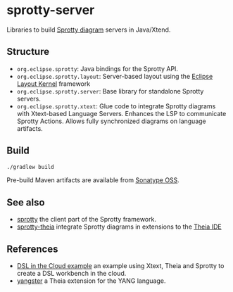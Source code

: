 # sprotty-server
Libraries to build [Sprotty diagram](https://github.com/eclipse/sprotty) servers in Java/Xtend.

## Structure
- `org.eclipse.sprotty`: Java bindings for the Sprotty API.
- `org.eclipse.sprotty.layout`: Server-based layout using the [Eclipse Layout Kernel](https://www.eclipse.org/elk/) framework
- `org.eclipse.sprotty.server`: Base library for standalone Sprotty servers.
- `org.eclipse.sprotty.xtext`: Glue code to integrate Sprotty diagrams with Xtext-based Language Servers. Enhances 
the LSP to communicate Sprotty Actions. Allows fully synchronized diagrams on language artifacts.

## Build
```bash
./gradlew build
```

Pre-build Maven artifacts are available from [Sonatype OSS](https://oss.sonatype.org/content/repositories/snapshots/org/eclipse/sprotty/).

## See also

- [sprotty](https://github.com/eclipse/sprotty) the client part of the Sprotty framework. 
- [sprotty-theia](https://github.com/eclipse/sprotty-theia) integrate Sprotty diagrams in extensions to the [Theia IDE](https://theia-ide.org)

## References

- [DSL in the Cloud example](http://github.com/TypeFox/theia-xtext-sprotty-example) an example using Xtext, Theia and Sprotty to create a DSL workbench in the cloud.
- [yangster](http://github.com/theia-ide/yangster) a Theia extension for the YANG language.
